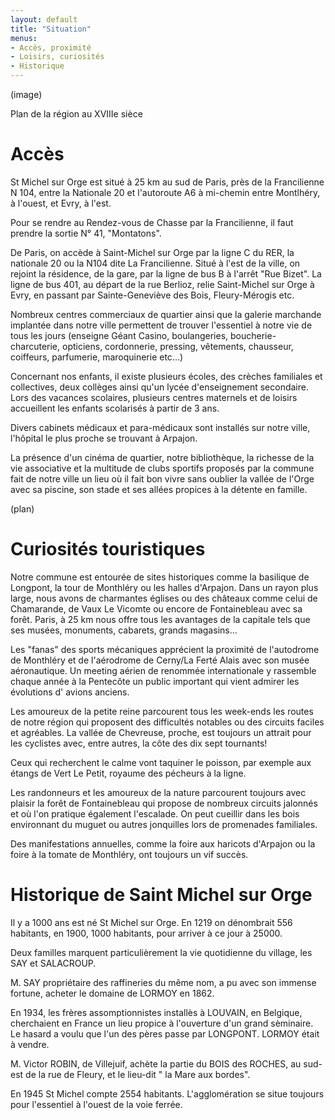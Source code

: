 ```yaml
---
layout: default
title: "Situation"
menus:
- Accès, proximité
- Loisirs, curiosités
- Historique
---
```


(image)

Plan de la région au XVIIIe sièce


Accès
=====

St Michel sur Orge est situé à 25 km au sud de Paris, près de la Francilienne N 104, entre la Nationale 20 et l'autoroute A6 à mi-chemin entre Montlhéry, à l'ouest, et Evry, à l'est.

Pour se rendre au Rendez-vous de Chasse par la Francilienne, il faut prendre la sortie N° 41, "Montatons".

De Paris, on accède à Saint-Michel sur Orge par la ligne C du RER, la nationale 20 ou la N104 dite La Francilienne. Situé à l'est de la ville, on rejoint la résidence, de la gare, par la ligne de bus B à l'arrêt "Rue Bizet". La ligne de bus 401, au départ de la rue Berlioz, relie Saint-Michel sur Orge à Evry, en passant par Sainte-Geneviève des Bois, Fleury-Mérogis etc.

Nombreux centres commerciaux de quartier ainsi que la galerie marchande implantée dans notre ville permettent de trouver l'essentiel à notre vie de tous les jours (enseigne Géant Casino, boulangeries, boucherie-charcuterie, opticiens, cordonnerie, pressing, vêtements, chausseur, coiffeurs, parfumerie, maroquinerie etc...)

Concernant nos enfants, il existe plusieurs écoles, des crèches familiales et collectives, deux collèges ainsi qu'un lycée d'enseignement secondaire. Lors des vacances scolaires, plusieurs centres maternels et de loisirs accueillent les enfants scolarisés à partir de 3 ans.

Divers cabinets médicaux et para-médicaux sont installés sur notre ville, l'hôpital le plus proche se trouvant à Arpajon.

La présence d'un cinéma de quartier, notre bibliothèque, la richesse de la vie associative et la multitude de clubs sportifs proposés par la commune fait de notre ville un lieu où il fait bon vivre sans oublier la vallée de l'Orge avec sa piscine, son stade et ses allées propices à la détente en famille.

(plan)


Curiosités touristiques
=======================

Notre commune est entourée de sites historiques comme la basilique de Longpont, la tour de Monthléry ou les halles d'Arpajon. Dans un rayon plus large, nous avons de charmantes églises ou des châteaux comme celui de Chamarande, de Vaux Le Vicomte ou encore de Fontainebleau avec sa forêt. Paris, à 25 km nous offre tous les avantages de la capitale tels que ses musées, monuments, cabarets, grands magasins...

Les "fanas" des sports mécaniques apprécient la proximité de l'autodrome de Monthléry et de l'aérodrome de Cerny/La Ferté Alais avec son musée aéronautique. Un meeting aérien de renommée internationale y rassemble chaque année à la Pentecôte un public important qui vient admirer les évolutions d' avions anciens.

Les amoureux de la petite reine parcourent tous les week-ends les routes de notre région qui proposent des difficultés notables ou des circuits faciles et agréables. La vallée de Chevreuse, proche, est toujours un attrait pour les cyclistes avec, entre autres, la côte des dix sept tournants!

Ceux qui recherchent le calme vont taquiner le poisson, par exemple aux étangs de Vert Le Petit, royaume des pécheurs à la ligne.

Les randonneurs et les amoureux de la nature parcourent toujours avec plaisir la forêt de Fontainebleau qui propose de nombreux circuits jalonnés et où l'on pratique également l'escalade. On peut cueillir dans les bois environnant du muguet ou autres jonquilles lors de promenades familiales.

Des manifestations annuelles, comme la foire aux haricots d'Arpajon ou la foire à la tomate de Monthléry, ont toujours un vif succès.


Historique de Saint Michel sur Orge
===================================

Il y a 1000 ans est né St Michel sur Orge. En 1219 on dénombrait 556 habitants, en 1900, 1000 habitants, pour arriver à ce jour à 25000.

Deux familles marquent particulièrement la vie quotidienne du village, les SAY et SALACROUP.

M. SAY propriétaire des raffineries du même nom, a pu avec son immense fortune, acheter le domaine de LORMOY en 1862.

En 1934, les frères assomptionnistes installès à LOUVAIN, en Belgique, cherchaient en France un lieu propice à l'ouverture d'un grand sèminaire. Le hasard a voulu que l'un des pères passe par LONGPONT. LORMOY était à vendre.

M. Victor ROBIN, de Villejuif, achète la partie du BOIS des ROCHES, au sud-est de la rue de Fleury, et le lieu-dit " la Mare aux bordes".

En 1945 St Michel compte 2554 habitants. L'agglomération se situe toujours pour l'essentiel à l'ouest de la voie ferrée.
